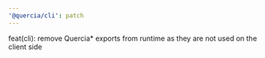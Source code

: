 ```yaml
---
'@quercia/cli': patch
---
```


feat(cli): remove Quercia\* exports from runtime as they are not used on the
client side
